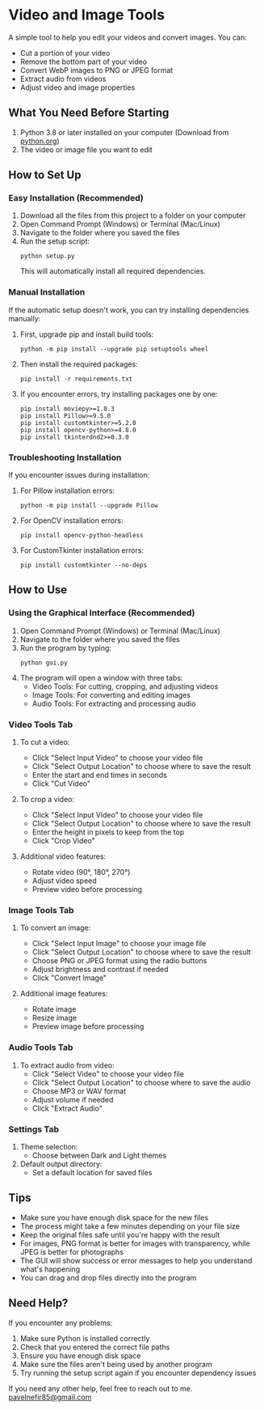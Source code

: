 # Video and Image Tools

A simple tool to help you edit your videos and convert images. You can:
- Cut a portion of your video
- Remove the bottom part of your video
- Convert WebP images to PNG or JPEG format
- Extract audio from videos
- Adjust video and image properties

## What You Need Before Starting

1. Python 3.8 or later installed on your computer (Download from [python.org](https://www.python.org/downloads/))
2. The video or image file you want to edit

## How to Set Up

### Easy Installation (Recommended)
1. Download all the files from this project to a folder on your computer
2. Open Command Prompt (Windows) or Terminal (Mac/Linux)
3. Navigate to the folder where you saved the files
4. Run the setup script:
   ```
   python setup.py
   ```
   This will automatically install all required dependencies.

### Manual Installation
If the automatic setup doesn't work, you can try installing dependencies manually:

1. First, upgrade pip and install build tools:
   ```
   python -m pip install --upgrade pip setuptools wheel
   ```

2. Then install the required packages:
   ```
   pip install -r requirements.txt
   ```

3. If you encounter errors, try installing packages one by one:
   ```
   pip install moviepy>=1.0.3
   pip install Pillow>=9.5.0
   pip install customtkinter>=5.2.0
   pip install opencv-python>=4.8.0
   pip install tkinterdnd2>=0.3.0
   ```

### Troubleshooting Installation
If you encounter issues during installation:

1. For Pillow installation errors:
   ```
   python -m pip install --upgrade Pillow
   ```

2. For OpenCV installation errors:
   ```
   pip install opencv-python-headless
   ```

3. For CustomTkinter installation errors:
   ```
   pip install customtkinter --no-deps
   ```

## How to Use

### Using the Graphical Interface (Recommended)
1. Open Command Prompt (Windows) or Terminal (Mac/Linux)
2. Navigate to the folder where you saved the files
3. Run the program by typing:
   ```
   python gui.py
   ```
4. The program will open a window with three tabs:
   - Video Tools: For cutting, cropping, and adjusting videos
   - Image Tools: For converting and editing images
   - Audio Tools: For extracting and processing audio

### Video Tools Tab
1. To cut a video:
   - Click "Select Input Video" to choose your video file
   - Click "Select Output Location" to choose where to save the result
   - Enter the start and end times in seconds
   - Click "Cut Video"

2. To crop a video:
   - Click "Select Input Video" to choose your video file
   - Click "Select Output Location" to choose where to save the result
   - Enter the height in pixels to keep from the top
   - Click "Crop Video"

3. Additional video features:
   - Rotate video (90°, 180°, 270°)
   - Adjust video speed
   - Preview video before processing

### Image Tools Tab
1. To convert an image:
   - Click "Select Input Image" to choose your image file
   - Click "Select Output Location" to choose where to save the result
   - Choose PNG or JPEG format using the radio buttons
   - Adjust brightness and contrast if needed
   - Click "Convert Image"

2. Additional image features:
   - Rotate image
   - Resize image
   - Preview image before processing

### Audio Tools Tab
1. To extract audio from video:
   - Click "Select Video" to choose your video file
   - Click "Select Output Location" to choose where to save the audio
   - Choose MP3 or WAV format
   - Adjust volume if needed
   - Click "Extract Audio"

### Settings Tab
1. Theme selection:
   - Choose between Dark and Light themes
2. Default output directory:
   - Set a default location for saved files

## Tips
- Make sure you have enough disk space for the new files
- The process might take a few minutes depending on your file size
- Keep the original files safe until you're happy with the result
- For images, PNG format is better for images with transparency, while JPEG is better for photographs
- The GUI will show success or error messages to help you understand what's happening
- You can drag and drop files directly into the program

## Need Help?
If you encounter any problems:
1. Make sure Python is installed correctly
2. Check that you entered the correct file paths
3. Ensure you have enough disk space
4. Make sure the files aren't being used by another program
5. Try running the setup script again if you encounter dependency issues

If you need any other help, feel free to reach out to me. pavelnefir85@gmail.com